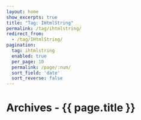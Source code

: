 ```yaml
---
layout: home
show_excerpts: true
title: "Tag: IHtmlString"
permalink: /tag/ihtmlstring/
redirect_from:
  - /tag/IHtmlString/
pagination:
  tag: ihtmlstring
  enabled: true
  per_page: 10
  permalink: /page/:num/
  sort_field: 'date'
  sort_reverse: false
---
```


<h1>Archives - {{ page.title }}</h1>
